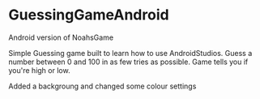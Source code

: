 # GuessingGameAndroid
Android version of NoahsGame

Simple Guessing game built to learn how to use AndroidStudios. Guess a number between 0 and 100 in as few tries as possible. 
Game tells you if you're high or low. 

Added a backgroung and changed some colour settings
